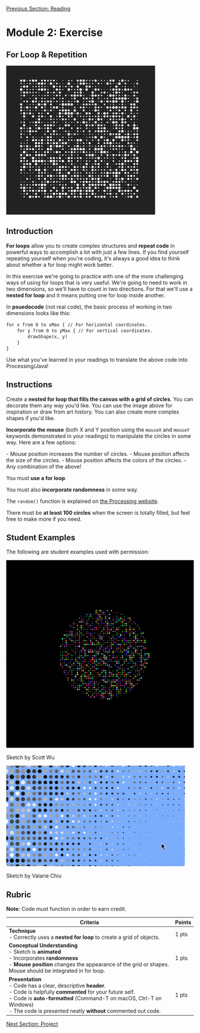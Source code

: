 [Previous Section: Reading](1_READING.md)

# Module 2: Exercise

## For Loop & Repetition

![Grid of circles](images/grid.png)

## Introduction

**For loops** allow you to create complex structures and **repeat code** in powerful ways to accomplish a lot with just a few lines. If you find yourself repeating yourself when you're coding, it's always a good idea to think about whether a for loop might work better.

In this exercise we're going to practice with one of the more challenging ways of using for loops that is very useful. We're going to need to work in two dimensions, so we'll have to count in two directions. For that we'll use a **nested for loop** and it means putting one for loop inside another.

In **psuedocode** (not real code), the basic process of working in two dimensions looks like this:

```pseudocode
for x from 0 to xMax { // For horizontal coordinates.
	for y from 0 to yMax { // For vertical coordinates.
		drawShape(x, y)
	}
}
```

Use what you've learned in your readings to translate the above code into Processing/Java!

## Instructions

Create a **nested for loop that fills the canvas with a grid of circles**. You can decorate them any way you'd like. You can use the image above  for inspiration or draw from art history. You can also create more complex shapes if you'd like.

**Incorporate the mouse** (both X and Y position using the `mouseX` and `mouseY` keywords demonstrated in your readings) to manipulate the circles in some way. Here are a few options:

\- Mouse position increases the number of circles.
\- Mouse position affects the size of the circles.
\- Mouse position affects the colors of the circles.
\- Any combination of the above!

You must **use a for loop**.

You must also **incorporate randomness** in some way.

The `random()` function is explained on [the Processing website](https://processing.org/reference/random_.html).

There must be **at least 100 circles** when the screen is totally filled, but feel free to make more if you need.

## Student Examples

The following are student examples used with permission:

![Scott_Wu_For_Loop](images/Scott_Wu_For_Loop.gif)

Sketch by Scott Wu

![Valarie_Chiu_ForLoop](images/Valarie_Chiu_For_Loop.gif)

Sketch by Valarie Chiu

## Rubric

**Note:** Code must function in order to earn credit.

| Criteria                                                     | Points |
| ------------------------------------------------------------ | ------ |
| **Technique**<br />- Correctly uses a **nested for loop** to create a grid of objects. | 1 pts  |
| **Conceptual Understanding**<br />- Sketch is **animated**<br />- Incorporates **randomness**<br />- **Mouse position** changes the appearance of the grid or shapes. Mouse should be integrated in for loop. | 1 pts  |
| **Presentation**<br />- Code has a clear, descriptive **header**.<br />- Code is helpfully **commented** for your future self.<br />- Code is **auto-formatted** (Command-T on macOS, Ctrl-T on Windows)<br />- The code is presented neatly **without** commented out code. | 1 pts  |

[Next Section: Project](3_PROJECT.md)